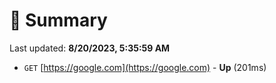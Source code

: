 # 📖 Summary
Last updated: **8/20/2023, 5:35:59 AM**

- `GET` [https://google.com](https://google.com) - **Up** (201ms)
